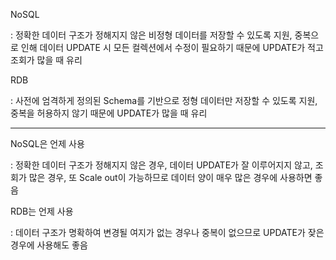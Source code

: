 
NoSQL

: 정확한 데이터 구조가 정해지지 않은 비정형 데이터를 저장할 수 있도록 지원, 중복으로 인해 데이터 UPDATE 시 모든 컬렉션에서 수정이 필요하기 때문에 UPDATE가 적고 조회가 많을 때 유리

RDB

: 사전에 엄격하게 정의된 Schema를 기반으로 정형 데이터만 저장할 수 있도록 지원, 중복을 허용하지 않기 때문에 UPDATE가 많을 때 유리

----

NoSQL은 언제 사용

: 정확한 데이터 구조가 정해지지 않은 경우, 데이터 UPDATE가 잘 이루어지지 않고, 조회가 많은 경우, 또 Scale out이 가능하므로 데이터 양이 매우 많은 경우에 사용하면 좋음

RDB는 언제 사용
    
: 데이터 구조가 명확하여 변경될 여지가 없는 경우나 중복이 없으므로 UPDATE가 잦은 경우에 사용해도 좋음
